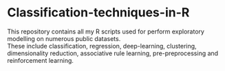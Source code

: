 # Classification-techniques-in-R
This repository contains all my R scripts used for perform exploratory modelling on numerous public datasets.  
These include classification, regression, deep-learning, clustering, dimensionality reduction, associative rule learning, pre-preprocessing and reinforcement learning.

